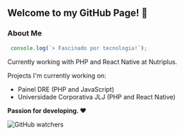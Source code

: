 ## Welcome to my GitHub Page! 👋

### About Me
```js
 console.log(`> Fascinado por tecnologia!`);
```

Currently working with PHP and React Native at Nutriplus.

Projects I'm currently working on:

- Painel DRE (PHP and JavaScript)
- Universidade Corporativa JLJ (PHP and React Native)

**Passion for developing. ❤**

![GitHub watchers](https://img.shields.io/github/watchers/LcsCefali/socket.io-chat-example?style=social)
<!--
**LcsCefali/LcsCefali** is a ✨ _special_ ✨ repository because its `README.md` (this file) appears on your GitHub profile.

Here are some ideas to get you started:

- 🔭 I’m currently working on ...
- 🌱 I’m currently learning ...
- 👯 I’m looking to collaborate on ...
- 🤔 I’m looking for help with ...
- 💬 Ask me about ...
- 📫 How to reach me: ...
- 😄 Pronouns: ...
- ⚡ Fun fact: ...
-->
